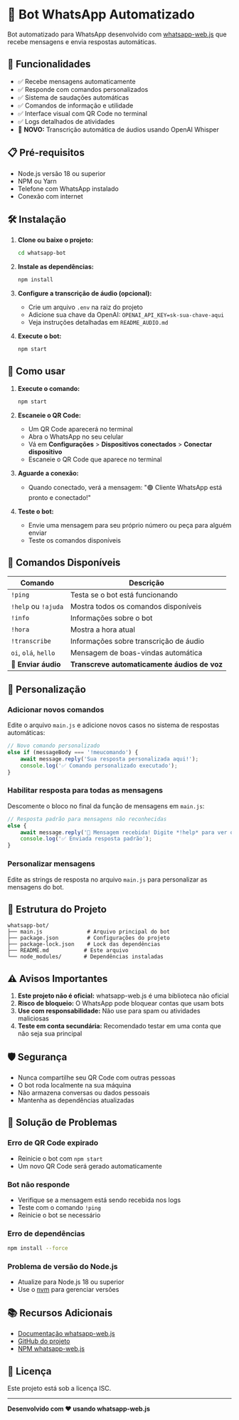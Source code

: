 # 🤖 Bot WhatsApp Automatizado

Bot automatizado para WhatsApp desenvolvido com [whatsapp-web.js](https://wwebjs.dev/) que recebe mensagens e envia respostas automáticas.

## 🚀 Funcionalidades

- ✅ Recebe mensagens automaticamente
- ✅ Responde com comandos personalizados
- ✅ Sistema de saudações automáticas
- ✅ Comandos de informação e utilidade
- ✅ Interface visual com QR Code no terminal
- ✅ Logs detalhados de atividades
- 🎤 **NOVO:** Transcrição automática de áudios usando OpenAI Whisper

## 📋 Pré-requisitos

- Node.js versão 18 ou superior
- NPM ou Yarn
- Telefone com WhatsApp instalado
- Conexão com internet

## 🛠️ Instalação

1. **Clone ou baixe o projeto:**
   ```bash
   cd whatsapp-bot
   ```

2. **Instale as dependências:**
   ```bash
   npm install
   ```

3. **Configure a transcrição de áudio (opcional):**
   - Crie um arquivo `.env` na raiz do projeto
   - Adicione sua chave da OpenAI: `OPENAI_API_KEY=sk-sua-chave-aqui`
   - Veja instruções detalhadas em `README_AUDIO.md`

4. **Execute o bot:**
   ```bash
   npm start
   ```

## 📱 Como usar

1. **Execute o comando:**
   ```bash
   npm start
   ```

2. **Escaneie o QR Code:**
   - Um QR Code aparecerá no terminal
   - Abra o WhatsApp no seu celular
   - Vá em **Configurações** > **Dispositivos conectados** > **Conectar dispositivo**
   - Escaneie o QR Code que aparece no terminal

3. **Aguarde a conexão:**
   - Quando conectado, verá a mensagem: "🟢 Cliente WhatsApp está pronto e conectado!"

4. **Teste o bot:**
   - Envie uma mensagem para seu próprio número ou peça para alguém enviar
   - Teste os comandos disponíveis

## 🤖 Comandos Disponíveis

| Comando | Descrição |
|---------|-----------|
| `!ping` | Testa se o bot está funcionando |
| `!help` ou `!ajuda` | Mostra todos os comandos disponíveis |
| `!info` | Informações sobre o bot |
| `!hora` | Mostra a hora atual |
| `!transcribe` | Informações sobre transcrição de áudio |
| `oi`, `olá`, `hello` | Mensagem de boas-vindas automática |
| 🎤 **Enviar áudio** | **Transcreve automaticamente áudios de voz** |

## 🔧 Personalização

### Adicionar novos comandos

Edite o arquivo `main.js` e adicione novos casos no sistema de respostas automáticas:

```javascript
// Novo comando personalizado
else if (messageBody === '!meucomando') {
    await message.reply('Sua resposta personalizada aqui!');
    console.log('✅ Comando personalizado executado');
}
```

### Habilitar resposta para todas as mensagens

Descomente o bloco no final da função de mensagens em `main.js`:

```javascript
// Resposta padrão para mensagens não reconhecidas
else {
    await message.reply('🤖 Mensagem recebida! Digite *!help* para ver os comandos disponíveis.');
    console.log('✅ Enviada resposta padrão');
}
```

### Personalizar mensagens

Edite as strings de resposta no arquivo `main.js` para personalizar as mensagens do bot.

## 📁 Estrutura do Projeto

```
whatsapp-bot/
├── main.js              # Arquivo principal do bot
├── package.json         # Configurações do projeto
├── package-lock.json    # Lock das dependências
├── README.md           # Este arquivo
└── node_modules/       # Dependências instaladas
```

## ⚠️ Avisos Importantes

1. **Este projeto não é oficial:** whatsapp-web.js é uma biblioteca não oficial
2. **Risco de bloqueio:** O WhatsApp pode bloquear contas que usam bots
3. **Use com responsabilidade:** Não use para spam ou atividades maliciosas
4. **Teste em conta secundária:** Recomendado testar em uma conta que não seja sua principal

## 🛡️ Segurança

- Nunca compartilhe seu QR Code com outras pessoas
- O bot roda localmente na sua máquina
- Não armazena conversas ou dados pessoais
- Mantenha as dependências atualizadas

## 🐛 Solução de Problemas

### Erro de QR Code expirado
- Reinicie o bot com `npm start`
- Um novo QR Code será gerado automaticamente

### Bot não responde
- Verifique se a mensagem está sendo recebida nos logs
- Teste com o comando `!ping`
- Reinicie o bot se necessário

### Erro de dependências
```bash
npm install --force
```

### Problema de versão do Node.js
- Atualize para Node.js 18 ou superior
- Use o [nvm](https://github.com/nvm-sh/nvm) para gerenciar versões

## 📚 Recursos Adicionais

- [Documentação whatsapp-web.js](https://wwebjs.dev/)
- [GitHub do projeto](https://github.com/pedroslopez/whatsapp-web.js)
- [NPM whatsapp-web.js](https://www.npmjs.com/package/whatsapp-web.js)

## 📄 Licença

Este projeto está sob a licença ISC.

---

**Desenvolvido com ❤️ usando whatsapp-web.js** 